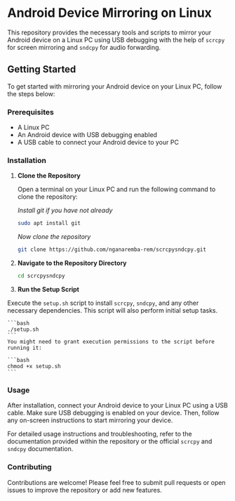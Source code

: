 # Android Device Mirroring on Linux

This repository provides the necessary tools and scripts to mirror your Android device on a Linux PC using USB debugging with the help of `scrcpy` for screen mirroring and `sndcpy` for audio forwarding.

## Getting Started

To get started with mirroring your Android device on your Linux PC, follow the steps below:

### Prerequisites

- A Linux PC
- An Android device with USB debugging enabled
- A USB cable to connect your Android device to your PC

### Installation

1. **Clone the Repository**

   Open a terminal on your Linux PC and run the following command to clone the repository:

   _Install git if you have not already_

   ```bash
   sudo apt install git
   ```

   _Now clone the repository_

   ```bash
   git clone https://github.com/nganaremba-rem/scrcpysndcpy.git
   ```

2. **Navigate to the Repository Directory**

   ```bash
   cd scrcpysndcpy
   ```

3. **Run the Setup Script**

Execute the `setup.sh` script to install `scrcpy`, `sndcpy`, and any other necessary dependencies. This script will also perform initial setup tasks.

    ```bash
    ./setup.sh
    ```
    You might need to grant execution permissions to the script before running it:

    ```bash
    chmod +x setup.sh
    ```

### Usage

After installation, connect your Android device to your Linux PC using a USB cable. Make sure USB debugging is enabled on your device. Then, follow any on-screen instructions to start mirroring your device.

For detailed usage instructions and troubleshooting, refer to the documentation provided within the repository or the official `scrcpy` and `sndcpy` documentation.

### Contributing

Contributions are welcome! Please feel free to submit pull requests or open issues to improve the repository or add new features.
